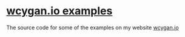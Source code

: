# [wcygan.io examples](https://www.wcygan.io/)
The source code for some of the examples on my website [wcygan.io](https://www.wcygan.io/)